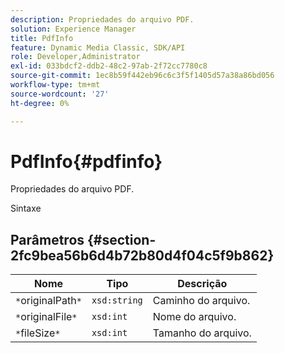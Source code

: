 ```yaml
---
description: Propriedades do arquivo PDF.
solution: Experience Manager
title: PdfInfo
feature: Dynamic Media Classic, SDK/API
role: Developer,Administrator
exl-id: 033bdcf2-ddb2-48c2-97ab-2f72cc7780c8
source-git-commit: 1ec8b59f442eb96c6c3f5f1405d57a38a86bd056
workflow-type: tm+mt
source-wordcount: '27'
ht-degree: 0%

---
```


# PdfInfo{#pdfinfo}

Propriedades do arquivo PDF.

Sintaxe

## Parâmetros {#section-2fc9bea56b6d4b72b80d4f04c5f9b862}

| Nome | Tipo | Descrição |
|---|---|---|
| `*`originalPath`*` | `xsd:string` | Caminho do arquivo. |
| `*`originalFile`*` | `xsd:int` | Nome do arquivo. |
| `*`fileSize`*` | `xsd:int` | Tamanho do arquivo. |
